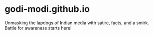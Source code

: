 # godi-modi.github.io
Unmasking the lapdogs of Indian media with satire, facts, and a smirk. Battle for awareness starts here!
